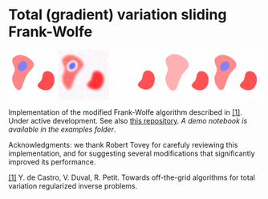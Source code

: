 # Total (gradient) variation sliding Frank-Wolfe

<p align="center">
  <img src="demo.png">
</p>

Implementation of the modified Frank-Wolfe algorithm described in [[1]](https://arxiv.org/abs/2104.06706). Under active development. See also 
[this repository](https://github.com/rpetit/PyCheeger). *A demo notebook is available in the examples folder*.

Acknowledgments: we thank Robert Tovey for carefuly reviewing this implementation, and for suggesting several modifications that significantly improved its performance. 

[[1]](https://arxiv.org/abs/2104.06706) Y. de Castro, V. Duval, R. Petit. Towards off-the-grid algorithms for total variation regularized inverse problems.
